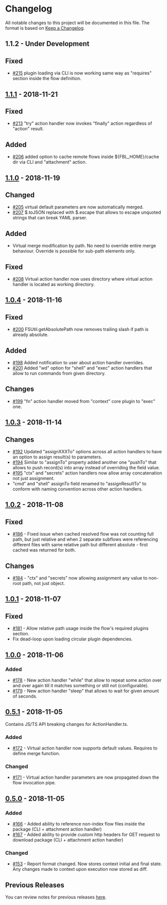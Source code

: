 # Changelog
All notable changes to this project will be documented in this file.
The format is based on [Keep a Changelog](https://keepachangelog.com/en/1.0.0/).

## 1.1.2 - Under Development

## Fixed

- [#215](https://github.com/FireBlinkLTD/fbl/issues/215) plugin loading via CLI is now working same way as "requires" section inside the flow definition.

## [1.1.1](https://github.com/FireBlinkLTD/fbl/releases/tag/1.1.1) - 2018-11-21

## Fixed

- [#213](https://github.com/FireBlinkLTD/fbl/issues/213) "try" action handler now invokes "finally" action regardless of "action" result.

## Added

- [#206](https://github.com/FireBlinkLTD/fbl/issues/206) added option to cache remote flows inside ${FBL_HOME}/cache dir via CLI and "attachment" action.

## [1.1.0](https://github.com/FireBlinkLTD/fbl/releases/tag/1.1.0) - 2018-11-19

## Changed

- [#205](https://github.com/FireBlinkLTD/fbl/issues/205) virtual default parameters are now automatically merged.
- [#207](https://github.com/FireBlinkLTD/fbl/issues/207) $.toJSON replaced with $.escape that allows to escape unquoted strings that can break YAML parser. 

## Added

- Virtual merge modification by path. No need to override entire merge behaviour. Override is possible for sub-path elements only.

## Fixed

- [#208](https://github.com/FireBlinkLTD/fbl/issues/208) Virtual action handler now uses directory where virtual action handler is located as working directory.

## [1.0.4](https://github.com/FireBlinkLTD/fbl/releases/tag/1.0.4) - 2018-11-16

## Fixed

- [#200](https://github.com/FireBlinkLTD/fbl/issues/200) FSUtil.getAbsolutePath now removes trailing slash if path is already absolute.

## Added

- [#198](https://github.com/FireBlinkLTD/fbl/issues/198) Added notification to user about action handler overrides.
- [#201](https://github.com/FireBlinkLTD/fbl/issues/201) Added "wd" option for "shell" and "exec" action handlers that allow to run commands from given directory.

## Changes

- [#199](https://github.com/FireBlinkLTD/fbl/issues/199) "fn" action handler moved from "context" core plugin to "exec" one.

## [1.0.3](https://github.com/FireBlinkLTD/fbl/releases/tag/1.0.3) - 2018-11-14

## Changes

- [#192](https://github.com/FireBlinkLTD/fbl/issues/192) Updated "assignXXXTo" options across all action handlers to have an option to assign result(s) to parameters.
- [#194](https://github.com/FireBlinkLTD/fbl/issues/194) Similar to "assignTo" property added another one "pushTo" that allows to push record(s) into array instead of overriding the field value.
- [#195](https://github.com/FireBlinkLTD/fbl/issues/195) "ctx" and "secrets" action handlers now allow array concatenation not just assignment.
- "cmd" and "shell" assignTo field renamed to "assignResultTo" to conform with naming convention across other action handlers.

## [1.0.2](https://github.com/FireBlinkLTD/fbl/releases/tag/1.0.2) - 2018-11-08

## Fixed

- [#186](https://github.com/FireBlinkLTD/fbl/issues/186) - Fixed issue when cached resolved flow was not counting full 
path, but just relative and when 2 separate subflows were referencing different files with same relative path but 
different absolute - first cached was returned for both.

## Changes

- [#184](https://github.com/FireBlinkLTD/fbl/issues/184) - "ctx" and "secrets" now allowing assignment any value to non-root path, not just object.

## [1.0.1](https://github.com/FireBlinkLTD/fbl/releases/tag/1.0.1) - 2018-11-07

## Fixed

- [#181](https://github.com/FireBlinkLTD/fbl/issues/181) - Allow relative path usage inside the flow's required plugins 
section.
- Fix dead-loop upon loading circular plugin dependencies.

## [1.0.0](https://github.com/FireBlinkLTD/fbl/releases/tag/1.0.0) - 2018-11-06

### Added

- [#178](https://github.com/FireBlinkLTD/fbl/issues/178) - New action handler "while" that allow to repeat some 
action over and over again till it matches something or still not (configurable).
- [#179](https://github.com/FireBlinkLTD/fbl/issues/179) - New action handler "sleep" that allows to wait for given 
amount of seconds.

## [0.5.1](https://github.com/FireBlinkLTD/fbl/releases/tag/0.5.1) - 2018-11-05

Contains JS/TS API breaking changes for ActionHandler.ts.

### Added

- [#172](https://github.com/FireBlinkLTD/fbl/issues/172) - Virtual action handler now supports default values. Requires
to define merge function.

### Changed

- [#171](https://github.com/FireBlinkLTD/fbl/issues/171) - Virtual action handler parameters are now propagated down the
flow invocation pipe. 

## [0.5.0](https://github.com/FireBlinkLTD/fbl/releases/tag/0.5.0) - 2018-11-05

### Added

- [#166](https://github.com/FireBlinkLTD/fbl/issues/166) - Added ability to reference non-index flow files inside the 
package (CLI + attachment action handler)
- [#167](https://github.com/FireBlinkLTD/fbl/issues/167) - Added ability to provide custom http headers for GET request
to download package (CLI + attachment action handler)

### Changed

- [#153](https://github.com/FireBlinkLTD/fbl/issues/153) - Report format changed. Now stores context initial and final
state. Any changes made to context upon execution now stored as diff.

## Previous Releases

You can review notes for previous releases [here](https://github.com/FireBlinkLTD/fbl/releases). 